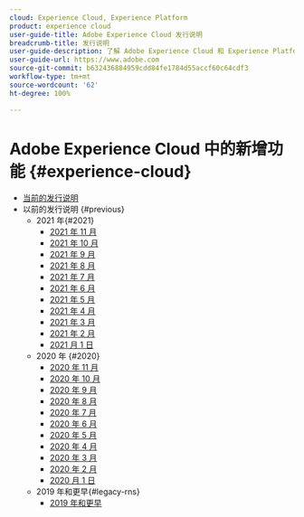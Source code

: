 ```yaml
---
cloud: Experience Cloud, Experience Platform
product: experience cloud
user-guide-title: Adobe Experience Cloud 发行说明
breadcrumb-title: 发行说明
user-guide-description: 了解 Adobe Experience Cloud 和 Experience Platform 中的新增功能、修复和重要注意事项。
user-guide-url: https://www.adobe.com
source-git-commit: b632436884959cdd84fe1784d55accf60c64cdf3
workflow-type: tm+mt
source-wordcount: '62'
ht-degree: 100%

---
```



# Adobe Experience Cloud 中的新增功能 {#experience-cloud}

+ [当前的发行说明](current.md)
+ 以前的发行说明 {#previous}
   + 2021 年{#2021}
      + [2021 年 11 月](c-legacy-releases/2021/10282021.md)
      + [2021 年 10 月](c-legacy-releases/2021/10072021.md)
      + [2021 年 9 月](c-legacy-releases/2021/09152021.md)
      + [2021 年 8 月](c-legacy-releases/2021/08192021.md)
      + [2021 年 7 月](c-legacy-releases/2021/07222021.md)
      + [2021 年 6 月](c-legacy-releases/2021/06172021.md)
      + [2021 年 5 月](c-legacy-releases/2021/05202021.md)
      + [2021 年 4 月](c-legacy-releases/2021/04222021.md)
      + [2021 年 3 月](c-legacy-releases/2021/03252021.md)
      + [2021 年 2 月](c-legacy-releases/2021/02182021.md)
      + [2021 月 1 日](c-legacy-releases/2021/01142021.md)
   + 2020 年 {#2020}
      + [2020 年 11 月](c-legacy-releases/2020/10292020.md)
      + [2020 年 10 月](c-legacy-releases/2020/10082020.md)
      + [2020 年 9 月](c-legacy-releases/2020/09102020.md)
      + [2020 年 8 月](c-legacy-releases/2020/08132020.md)
      + [2020 年 7 月](c-legacy-releases/2020/07162020.md)
      + [2020 年 6 月](c-legacy-releases/2020/06182020.md)
      + [2020 年 5 月](c-legacy-releases/2020/05212020.md)
      + [2020 年 4 月](c-legacy-releases/2020/04162020.md)
      + [2020 年 3 月](c-legacy-releases/2020/03122020.md)
      + [2020 年 2 月](c-legacy-releases/2020/02202020.md)
      + [2020 月 1 日](c-legacy-releases/2020/01162020.md)
   + 2019 年和更早{#legacy-rns}
      + [2019 年和更早](c-legacy-releases/2019-earlier.md)
